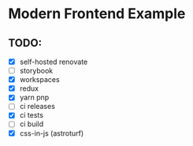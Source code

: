 # Modern Frontend Example

## TODO:

- [x] self-hosted renovate
- [ ] storybook
- [x] workspaces
- [x] redux
- [x] yarn pnp
- [ ] ci releases
- [x] ci tests
- [ ] ci build
- [x] css-in-js (astroturf)
<!-- - [ ] tailwind -->
